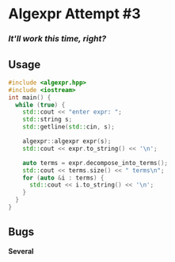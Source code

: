 # Algexpr Attempt #3
### _It'll work this time, right?_

## Usage
```cpp
#include <algexpr.hpp>
#include <iostream>
int main() {
  while (true) {
    std::cout << "enter expr: ";
    std::string s;
    std::getline(std::cin, s);

    algexpr::algexpr expr(s);
    std::cout << expr.to_string() << '\n';

    auto terms = expr.decompose_into_terms();
    std::cout << terms.size() << " terms\n";
    for (auto &i : terms) {
      std::cout << i.to_string() << '\n';
    }
  }
}
```

## Bugs
**Several**